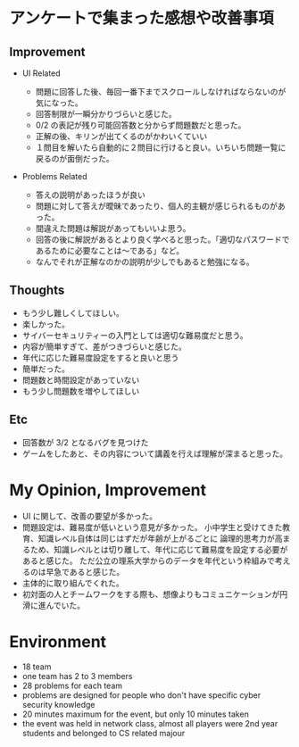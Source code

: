 # アンケートで集まった感想や改善事項

## Improvement

- UI Related

  - 問題に回答した後、毎回一番下までスクロールしなければならないのが気になった。
  - 回答制限が一瞬分かりづらいと感じた。
  - 0/2 の表記が残り可能回答数と分からず問題数だと思った。
  - 正解の後、キリンが出てくるのがかわいくていい
  - １問目を解いたら自動的に２問目に行けると良い。いちいち問題一覧に戻るのが面倒だった。

- Problems Related

  - 答えの説明があったほうが良い
  - 問題に対して答えが曖昧であったり、個人的主観が感じられるものがあった。
  - 間違えた問題は解説があってもいいよ思う。
  - 回答の後に解説があるとより良く学べると思った。「適切なパスワードであるために必要なことは〜である」など。
  - なんでそれが正解なのかの説明が少しでもあると勉強になる。

## Thoughts

- もう少し難しくしてほしい。
- 楽しかった。
- サイバーセキュリティーの入門としては適切な難易度だと思う。
- 内容が簡単すぎて、差がつきづらいと感じた。
- 年代に応じた難易度設定をすると良いと思う
- 簡単だった。
- 問題数と時間設定があっていない
- もう少し問題数を増やしてほしい

## Etc

- 回答数が 3/2 となるバグを見つけた
- ゲームをしたあと、その内容について講義を行えば理解が深まると思った。

# My Opinion, Improvement

- UI に関して、改善の要望が多かった。
- 問題設定は、難易度が低いという意見が多かった。
  小中学生と受けてきた教育、知識レベル自体は同じはずだが年齢が上がるごとに
  論理的思考力が高まるため、知識レベルとは切り離して、年代に応じて難易度を設定する必要があると感じた。
  ただ公立の理系大学からのデータを年代という枠組みで考えるのは早急であると感じた。
- 主体的に取り組んでくれた。
- 初対面の人とチームワークをする際も、想像よりもコミュニケーションが円滑に進んでいた。

# Environment

- 18 team
- one team has 2 to 3 members
- 28 problems for each team
- problems are designed for people who don't have specific cyber security knowledge
- 20 minutes maximum for the event, but only 10 minutes taken
- the event was held in network class, almost all players were 2nd year students and belonged to CS related majour
